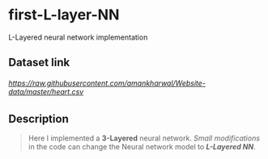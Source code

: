 # first-L-layer-NN
L-Layered neural network implementation

## Dataset link
###### https://raw.githubusercontent.com/amankharwal/Website-data/master/heart.csv

## Description
> Here I implemented a **3-Layered** neural network. _Small modifications_ in the code can change the Neural network model to ***L-Layered NN***.
